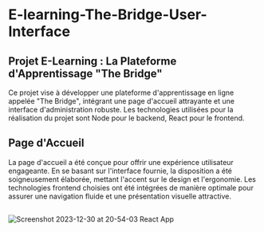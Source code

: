 ﻿# E-learning-The-Bridge-User-Interface
## Projet E-Learning : La Plateforme d'Apprentissage "The Bridge"
Ce projet vise à développer une plateforme d'apprentissage en ligne appelée "The Bridge", intégrant une page d'accueil attrayante et une interface d'administration robuste. Les technologies utilisées pour la réalisation du projet sont Node pour le backend, React pour le frontend.

## Page d'Accueil
La page d'accueil a été conçue pour offrir une expérience utilisateur engageante. En se basant sur l'interface fournie, la disposition a été soigneusement élaborée, mettant l'accent sur le design et l'ergonomie. Les technologies frontend choisies ont été intégrées de manière optimale pour assurer une navigation fluide et une présentation visuelle attractive.
##
![Screenshot 2023-12-30 at 20-54-03 React App](https://github.com/MontassarTayachi/E-learning-The-Bridge-User-Interface-/assets/132301258/28db186b-db8c-4991-80bd-1b6aee18a4e6)
